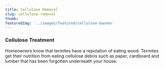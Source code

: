 ```yaml
---
title: Cellulose Removal
slug: cellulose-removal
thumb: 
featuredImg: '../images/featured/cellulose-banner
---
```


### Cellulose Treatment

Homeowners know that termites have a reputation of eating wood. Termites get their nutrition from eating cellulose debris such as paper, cardboard and lumber that has been forgotten underneath your house.